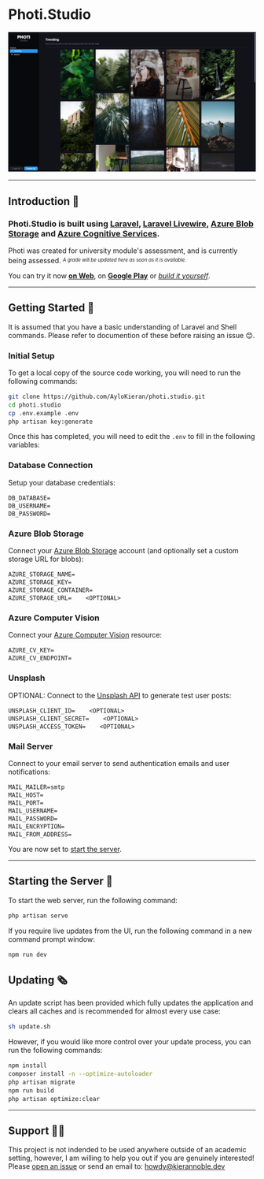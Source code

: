 # Photi.Studio

[![Photi's Trending Page][trending]][photi_link]

---

## Introduction 🎯

### Photi.Studio is built using [Laravel][laravel_link], [Laravel Livewire][livewire_link], [Azure Blob Storage][blobs_link] and [Azure Cognitive Services][cv_link].

Photi was created for university module's assessment, and is currently being assessed. <sup><sub>_A grade will be updated here as soon as it is available._</sub></sup>

You can try it now **[on Web][photi_link]**, on **[Google Play][gplay_link]** or _[build it yourself](#getting-started-🚀)_.

---

## Getting Started 🚀

It is assumed that you have a basic understanding of Laravel and Shell commands. Please refer to documention of these before raising an issue 😊.

### Initial Setup

To get a local copy of the source code working, you will need to run the following commands:

```sh
git clone https://github.com/AyloKieran/photi.studio.git
cd photi.studio
cp .env.example .env
php artisan key:generate
```

Once this has completed, you will need to edit the `.env` to fill in the following variables:

### Database Connection

Setup your database credentials:

```env
DB_DATABASE=
DB_USERNAME=
DB_PASSWORD=
```

### Azure Blob Storage

Connect your [Azure Blob Storage][blobs_link] account (and optionally set a custom storage URL for blobs):

```env
AZURE_STORAGE_NAME=
AZURE_STORAGE_KEY=
AZURE_STORAGE_CONTAINER=
AZURE_STORAGE_URL=    <OPTIONAL>
```

### Azure Computer Vision

Connect your [Azure Computer Vision][cv_link] resource:

```env
AZURE_CV_KEY=
AZURE_CV_ENDPOINT=
```

### Unsplash

OPTIONAL: Connect to the [Unsplash API][unsplash_link] to generate test user posts:

```env
UNSPLASH_CLIENT_ID=    <OPTIONAL>
UNSPLASH_CLIENT_SECRET=    <OPTIONAL>
UNSPLASH_ACCESS_TOKEN=    <OPTIONAL>
```

### Mail Server

Connect to your email server to send authentication emails and user notifications:

```env
MAIL_MAILER=smtp
MAIL_HOST=
MAIL_PORT=
MAIL_USERNAME=
MAIL_PASSWORD=
MAIL_ENCRYPTION=
MAIL_FROM_ADDRESS=
```

You are now set to [start the server](#starting-the-server-🎢).

---

## Starting the Server 🎢

To start the web server, run the following command:

```sh
php artisan serve
```

If you require live updates from the UI, run the following command in a new command prompt window:

```sh
npm run dev
```

## Updating 🗞️

An update script has been provided which fully updates the application and clears all caches and is recommended for almost every use case:

```sh
sh update.sh
```

However, if you would like more control over your update process, you can run the following commands:

```sh
npm install
composer install -n --optimize-autoloader
php artisan migrate
npm run build
php artisan optimize:clear
```

---

## Support 🧑‍⚕️

This project is not indended to be used anywhere outside of an academic setting, however, I am willing to help you out if you are genuinely interested!
Please [open an issue][issue_link] or send an email to: [howdy@kierannoble.dev][email_link]

[trending]: /docs/trending.png
[photi_link]: https://photi.studio/
[gplay_link]: https://play.google.com/store/apps/details?id=studio.photi.twa
[laravel_link]: https://laravel.com/
[livewire_link]: https://laravel-livewire.com/
[blobs_link]: https://azure.microsoft.com/en-gb/products/storage/blobs
[cv_link]: https://azure.microsoft.com/en-us/products/cognitive-services/computer-vision
[unsplash_link]: https://unsplash.com/developers
[issue_link]: https://github.com/AyloKieran/photi.studio/issues/new
[email_link]: mailto:howdy@kierannoble.dev
